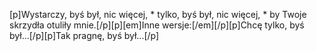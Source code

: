 [p]Wystarczy, byś był, nic więcej, * tylko, byś był, nic więcej, * by Twoje skrzydła otuliły mnie.[/p][p][em]Inne wersje:[/em][/p][p]Chcę tylko, byś był...[/p][p]Tak pragnę, byś był...[/p]